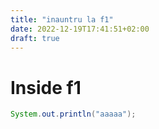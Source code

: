 ```yaml
---
title: "inauntru la f1"
date: 2022-12-19T17:41:51+02:00
draft: true
---
```


# Inside f1
```java
System.out.println("aaaaa");
```